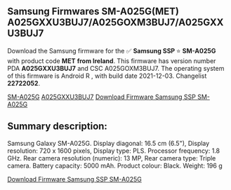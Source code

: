 <h2>Samsung Firmwares SM-A025G(MET) A025GXXU3BUJ7/A025GOXM3BUJ7/A025GXXU3BUJ7</h2>
Download the Samsung firmware for the ✅ <strong>Samsung SSP </strong> ⭐ <strong>SM-A025G</strong> with product code <strong>MET</strong> <strong> from Ireland</strong>. This firmware has version number PDA <strong>A025GXXU3BUJ7</strong> and CSC A025GOXM3BUJ7. The operating system of this firmware is Android R , with build date 2021-12-03. Changelist <strong>22722052</strong>.


[SM-A025G](https://samfirm.shop/samsung/model/SM-A025G)
[A025GXXU3BUJ7](https://samfirm.shop/samsung/pda/A025GXXU3BUJ7)
[Download Firmware Samsung SSP SM-A025G](https://samfirm.shop/samsung/firmware/479928)
<h2>Summary description:</h2>
<p>Samsung Galaxy SM-A025G. Display diagonal: 16.5 cm (6.5"), Display resolution: 720 x 1600 pixels, Display type: PLS. Processor frequency: 1.8 GHz. Rear camera resolution (numeric): 13 MP, Rear camera type: Triple camera. Battery capacity: 5000 mAh. Product colour: Black. Weight: 196 g</p>


[Download Firmware Samsung SSP SM-A025G](https://samfirm.shop/samsung/firmware/479928)
